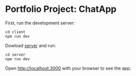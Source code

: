 # Portfolio Project: ChatApp

First, run the development server:

```
cd client
npm run dev
```

Dowload [server](https://github.com/Swedka121/chatAppServer) and run:

```
cd server
npm run dev
```

Open [http://localhost:3000](http://localhost:3000) with your browser to see the app.






